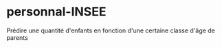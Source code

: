 # personnal-INSEE
Prédire une quantité d'enfants en fonction d'une certaine classe d'âge de parents
